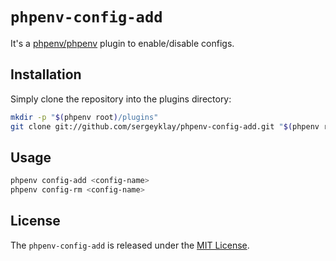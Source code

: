 # `phpenv-config-add`

It's a [phpenv/phpenv](https://github.com/hisayan/phpenv) plugin to enable/disable configs.

## Installation

Simply clone the repository into the plugins directory:

```sh
mkdir -p "$(phpenv root)/plugins"
git clone git://github.com/sergeyklay/phpenv-config-add.git "$(phpenv root)/plugins/phpenv-config-add"
```

## Usage

```sh
phpenv config-add <config-name>
phpenv config-rm <config-name>
```

## License

The `phpenv-config-add` is released under the [MIT License](https://github.com/sergeyklay/phpenv-config-add/blob/master/LICENSE).
